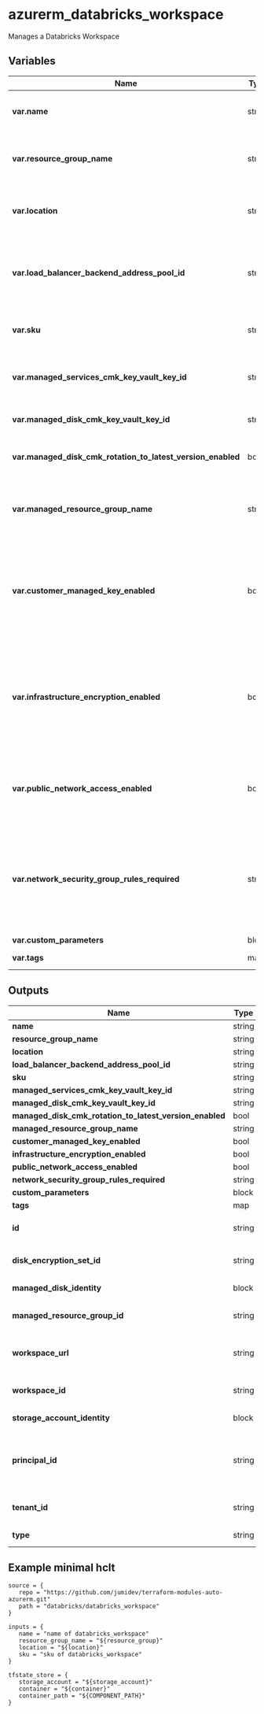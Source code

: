 # azurerm_databricks_workspace

Manages a Databricks Workspace

## Variables

| Name | Type | Required? |  Default  |  possible values |  Description |
| ---- | ---- | --------- |  ----------- | ----------- | ----------- |
| **var.name** | string | True | -  |  -  |  Specifies the name of the Databricks Workspace resource. Changing this forces a new resource to be created. | 
| **var.resource_group_name** | string | True | -  |  -  |  The name of the Resource Group in which the Databricks Workspace should exist. Changing this forces a new resource to be created. | 
| **var.location** | string | True | -  |  -  |  Specifies the supported Azure location where the resource has to be created. Changing this forces a new resource to be created. | 
| **var.load_balancer_backend_address_pool_id** | string | False | -  |  -  |  Resource ID of the Outbound Load balancer Backend Address Pool for Secure Cluster Connectivity (No Public IP) workspace. Changing this forces a new resource to be created. | 
| **var.sku** | string | True | -  |  `standard`, `premium`, `trial`  |  The `sku` to use for the Databricks Workspace. Possible values are `standard`, `premium`, or `trial`. | 
| **var.managed_services_cmk_key_vault_key_id** | string | False | -  |  -  |  Customer managed encryption properties for the Databricks Workspace managed resources(e.g. Notebooks and Artifacts). | 
| **var.managed_disk_cmk_key_vault_key_id** | string | False | -  |  -  |  Customer managed encryption properties for the Databricks Workspace managed disks. | 
| **var.managed_disk_cmk_rotation_to_latest_version_enabled** | bool | False | -  |  -  |  Whether customer managed keys for disk encryption will automatically be rotated to the latest version. | 
| **var.managed_resource_group_name** | string | False | -  |  -  |  The name of the resource group where Azure should place the managed Databricks resources. Changing this forces a new resource to be created. | 
| **var.customer_managed_key_enabled** | bool | False | `False`  |  `true`, `false`  |  Is the workspace enabled for customer managed key encryption? If `true` this enables the Managed Identity for the managed storage account. Possible values are `true` or `false`. Defaults to `false`. This field is only valid if the Databricks Workspace `sku` is set to `premium`. | 
| **var.infrastructure_encryption_enabled** | bool | False | `False`  |  `true`, `false`  |  Is the Databricks File System root file system enabled with a secondary layer of encryption with platform managed keys? Possible values are `true` or `false`. Defaults to `false`. This field is only valid if the Databricks Workspace `sku` is set to `premium`. Changing this forces a new resource to be created. | 
| **var.public_network_access_enabled** | bool | False | `True`  |  `true`, `false`  |  Allow public access for accessing workspace. Set value to `false` to access workspace only via private link endpoint. Possible values include `true` or `false`. Defaults to `true`. | 
| **var.network_security_group_rules_required** | string | False | -  |  `AllRules`, `NoAzureDatabricksRules`, `NoAzureServiceRules`  |  Does the data plane (clusters) to control plane communication happen over private link endpoint only or publicly? Possible values `AllRules`, `NoAzureDatabricksRules` or `NoAzureServiceRules`. Required when `public_network_access_enabled` is set to `false`. | 
| **var.custom_parameters** | block | False | -  |  -  |  A `custom_parameters` block. | 
| **var.tags** | map | False | -  |  -  |  A mapping of tags to assign to the resource. | 



## Outputs

| Name | Type | Description |
| ---- | ---- | --------- | 
| **name** | string  | - | 
| **resource_group_name** | string  | - | 
| **location** | string  | - | 
| **load_balancer_backend_address_pool_id** | string  | - | 
| **sku** | string  | - | 
| **managed_services_cmk_key_vault_key_id** | string  | - | 
| **managed_disk_cmk_key_vault_key_id** | string  | - | 
| **managed_disk_cmk_rotation_to_latest_version_enabled** | bool  | - | 
| **managed_resource_group_name** | string  | - | 
| **customer_managed_key_enabled** | bool  | - | 
| **infrastructure_encryption_enabled** | bool  | - | 
| **public_network_access_enabled** | bool  | - | 
| **network_security_group_rules_required** | string  | - | 
| **custom_parameters** | block  | - | 
| **tags** | map  | - | 
| **id** | string  | The ID of the Databricks Workspace in the Azure management plane. | 
| **disk_encryption_set_id** | string  | The ID of Managed Disk Encryption Set created by the Databricks Workspace. | 
| **managed_disk_identity** | block  | A `managed_disk_identity` block. | 
| **managed_resource_group_id** | string  | The ID of the Managed Resource Group created by the Databricks Workspace. | 
| **workspace_url** | string  | The workspace URL which is of the format 'adb-{workspaceId}.{random}.azuredatabricks.net' | 
| **workspace_id** | string  | The unique identifier of the databricks workspace in Databricks control plane. | 
| **storage_account_identity** | block  | A `storage_account_identity` block. | 
| **principal_id** | string  | The principal UUID for the internal databricks storage account needed to provide access to the workspace for enabling Customer Managed Keys. | 
| **tenant_id** | string  | The UUID of the tenant where the internal databricks storage account was created. | 
| **type** | string  | The type of the internal databricks storage account. | 

## Example minimal hclt

```hcl
source = {
   repo = "https://github.com/jumidev/terraform-modules-auto-azurerm.git" 
   path = "databricks/databricks_workspace" 
}

inputs = {
   name = "name of databricks_workspace" 
   resource_group_name = "${resource_group}" 
   location = "${location}" 
   sku = "sku of databricks_workspace" 
}

tfstate_store = {
   storage_account = "${storage_account}" 
   container = "${container}" 
   container_path = "${COMPONENT_PATH}" 
}


```